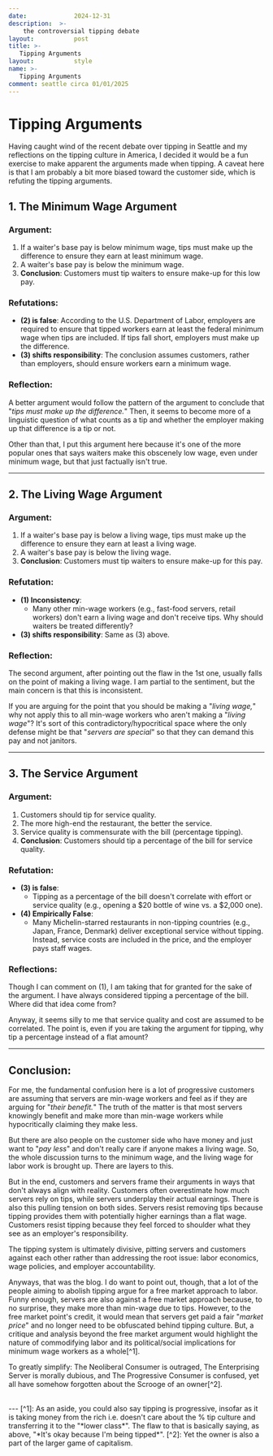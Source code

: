 ```yaml
---
date:             2024-12-31
description:  >-
    the controversial tipping debate
layout:           post
title: >-
   Tipping Arguments
layout:           style
name: >-
   Tipping Arguments
comment: seattle circa 01/01/2025
---
```


# Tipping Arguments

Having caught wind of the recent debate over tipping in Seattle and my reflections on the tipping culture in America, I decided it would be a fun exercise to make apparent the arguments made when tipping. A caveat here is that I am probably a bit more biased toward the customer side, which is refuting the tipping arguments.

## 1. The Minimum Wage Argument
### Argument:
1. If a waiter's base pay is below minimum wage, tips must make up the difference to ensure they earn at least minimum wage.
2. A waiter's base pay is below the minimum wage.
3. **Conclusion**: Customers must tip waiters to ensure make-up for this low pay.

### Refutations:
- **(2) is false**: According to the U.S. Department of Labor, employers are required to ensure that tipped workers earn at least the federal minimum wage when tips are included. If tips fall short, employers must make up the difference.
- **(3) shifts responsibility**: The conclusion assumes customers, rather than employers, should ensure workers earn a minimum wage.

### Reflection:
A better argument would follow the pattern of the argument to conclude that "*tips must make up the difference.*" Then, it seems to become more of a linguistic question of what counts as a tip and whether the employer making up that difference is a tip or not. 

Other than that, I put this argument here because it's one of the more popular ones that says waiters make this obscenely low wage, even under minimum wage, but that just factually isn't true.

---

## 2. The Living Wage Argument
### Argument:
1. If a waiter's base pay is below a living wage, tips must make up the difference to ensure they earn at least a living wage.
2. A waiter's base pay is below the living wage.
3. **Conclusion**: Customers must tip waiters to ensure make-up for this pay.

### Refutation:
- **(1) Inconsistency**:
  - Many other min-wage workers (e.g., fast-food servers, retail workers) don't earn a living wage and don't receive tips. Why should waiters be treated differently?
- **(3) shifts responsibility**: Same as (3) above.

### Reflection:
The second argument, after pointing out the flaw in the 1st one, usually falls on the point of making a living wage. I am partial to the sentiment, but the main concern is that this is inconsistent. 

If you are arguing for the point that you should be making a "*living wage,*" why not apply this to all min-wage workers who aren't making a "*living wage*"? It's sort of this contradictory/hypocritical space where the only defense might be that "*servers are special*" so that they can demand this pay and not janitors.

---

## 3. The Service Argument
### Argument:
1. Customers should tip for service quality.
2. The more high-end the restaurant, the better the service.
3. Service quality is commensurate with the bill (percentage tipping).
4. **Conclusion**: Customers should tip a percentage of the bill for service quality.

### Refutation:
- **(3) is false**:
  - Tipping as a percentage of the bill doesn't correlate with effort or service quality (e.g., opening a $20 bottle of wine vs. a $2,000 one).
- **(4) Empirically False**:
  - Many Michelin-starred restaurants in non-tipping countries (e.g., Japan, France, Denmark) deliver exceptional service without tipping. Instead, service costs are included in the price, and the employer pays staff wages.

### Reflections:
Though I can comment on (1), I am taking that for granted for the sake of the argument. I have always considered tipping a percentage of the bill. Where did that idea come from?

Anyway, it seems silly to me that service quality and cost are assumed to be correlated. The point is, even if you are taking the argument for tipping, why tip a percentage instead of a flat amount?

---

## Conclusion:

For me, the fundamental confusion here is a lot of progressive customers are assuming that servers are min-wage workers and feel as if they are arguing for "*their benefit.*" The truth of the matter is that most servers knowingly benefit and make more than min-wage workers while hypocritically claiming they make less. 

But there are also people on the customer side who have money and just want to "*pay less*" and don't really care if anyone makes a living wage. So, the whole discussion turns to the minimum wage, and the living wage for labor work is brought up. There are layers to this.

But in the end, customers and servers frame their arguments in ways that don't always align with reality. Customers often overestimate how much servers rely on tips, while servers underplay their actual earnings. There is also this pulling tension on both sides. Servers resist removing tips because tipping provides them with potentially higher earnings than a flat wage. Customers resist tipping because they feel forced to shoulder what they see as an employer's responsibility. 

The tipping system is ultimately divisive, pitting servers and customers against each other rather than addressing the root issue: labor economics, wage policies, and employer accountability.

Anyways, that was the blog. I do want to point out, though, that a lot of the people aiming to abolish tipping argue for a free market approach to labor. Funny enough, servers are also against a free market approach because, to no surprise, they make more than min-wage due to tips. However, to the free market point's credit, it would mean that servers get paid a fair "*market price*" and no longer need to be obfuscated behind tipping culture. But, a critique and analysis beyond the free market argument would highlight the nature of commodifying labor and its political/social implications for minimum wage workers as a whole[^1].

To greatly simplify: The Neoliberal Consumer is outraged, The Enterprising Server is morally dubious, and The Progressive Consumer is confused, yet all have somehow forgotten about the Scrooge of an owner[^2].

<br/>
---
[^1]: As an aside, you could also say tipping is progressive, insofar as it is taking money from the rich i.e. doesn't care about the % tip culture and transferring it to the "*lower class*". The flaw to that is basically saying, as above, "*It's okay because I'm being tipped*".
[^2]: Yet the owner is also a part of the larger game of capitalism.
